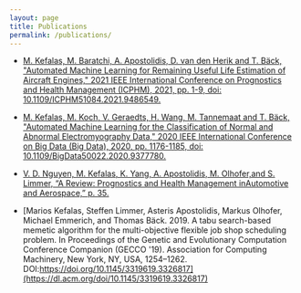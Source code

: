 ```yaml
---
layout: page
title: Publications
permalink: /publications/
---
```



<!-- <iframe src="https://giphy.com/embed/jp7jSyjNNz2ansuOS8" width="480" height="400" frameBorder="0" class="giphy-embed" allowFullScreen></iframe><p><a href="https://giphy.com/gifs/theoffice-jp7jSyjNNz2ansuOS8">via GIPHY</a></p>

**Under construction** -->

- [M. Kefalas, M. Baratchi, A. Apostolidis, D. van den Herik and T. Bäck, "Automated Machine Learning for Remaining Useful Life Estimation of Aircraft Engines," 2021 IEEE International Conference on Prognostics and Health Management (ICPHM), 2021, pp. 1-9, doi: 10.1109/ICPHM51084.2021.9486549.](https://ieeexplore.ieee.org/document/9486549)

- [M. Kefalas, M. Koch, V. Geraedts, H. Wang, M. Tannemaat and T. Bäck, "Automated Machine Learning for the Classification of Normal and Abnormal Electromyography Data," 2020 IEEE International Conference on Big Data (Big Data), 2020, pp. 1176-1185, doi: 10.1109/BigData50022.2020.9377780.](https://ieeexplore.ieee.org/abstract/document/9377780)

- [V. D. Nguyen,  M. Kefalas,  K. Yang,  A. Apostolidis,  M. Olhofer,and  S. Limmer,  “A  Review:  Prognostics  and  Health  Management  inAutomotive and Aerospace,” p. 35.](https://papers.phmsociety.org/index.php/ijphm/article/view/2730)

- [Marios Kefalas, Steffen Limmer, Asteris Apostolidis, Markus Olhofer, Michael Emmerich, and Thomas Bäck. 2019. A tabu search-based memetic algorithm for the multi-objective flexible job shop scheduling problem. In Proceedings of the Genetic and Evolutionary Computation Conference Companion (GECCO '19). Association for Computing Machinery, New York, NY, USA, 1254–1262. DOI:https://doi.org/10.1145/3319619.3326817](https://dl.acm.org/doi/10.1145/3319619.3326817)

